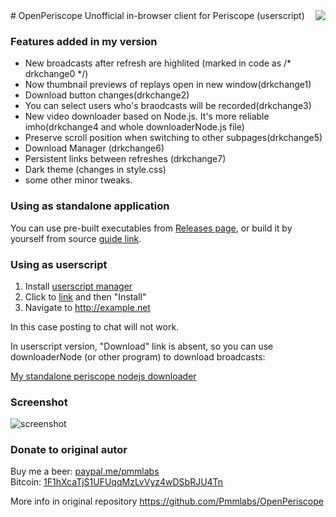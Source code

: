 <img align="right" src="https://raw.githubusercontent.com/Pmmlabs/OpenPeriscope/master/images/openperiscope.png">
# OpenPeriscope
Unofficial in-browser client for Periscope (userscript)

### Features added in my version

* New broadcasts after refresh are highlited (marked in code as /* drkchange0 */)
* Now thumbnail previews of replays open in new window(drkchange1)
* Download button changes(drkchange2)
* You can select users who's braodcasts will be recorded(drkchange3)
* New video downloader based on Node.js. It's more reliable imho(drkchange4 and whole downloaderNode.js file)
* Preserve scroll position when switching to other subpages(drkchange5)
* Download Manager (drkchange6)
* Persistent links between refreshes (drkchange7)
* Dark theme (changes in style.css)
* some other minor tweaks.

### Using as standalone application

You can use pre-built executables from [Releases page](https://github.com/gitnew2018/My-OpenPeriscope/releases), or build it by yourself from source [guide link](https://github.com/gitnew2018/My-OpenPeriscope/wiki).

### Using as userscript

1. Install [userscript manager](https://greasyfork.org/help/installing-user-scripts)
1. Click to [link](https://raw.githubusercontent.com/gitnew2018/My-OpenPeriscope/master/Periscope_Web_Client.user.js) and then "Install"
1. Navigate to http://example.net

In this case posting to chat will not work.

In userscript version, "Download" link is absent, so you can use downloaderNode (or other program) to download broadcasts:

[My standalone periscope nodejs downloader](https://github.com/gitnew2018/nodejs_peri_downloader)

### Screenshot

![screenshot](https://user-images.githubusercontent.com/37026885/37880128-0360d5be-3084-11e8-8f32-77ae48a4896a.png)

### Donate to original autor
Buy me a beer: [paypal.me/pmmlabs](https://paypal.me/pmmlabs)<br>
Bitcoin: [1F1hXcaTjS1UFUqqMzLvVyz4wDSbRJU4Tn](bitcoin:1F1hXcaTjS1UFUqqMzLvVyz4wDSbRJU4Tn) 

More info in original repository https://github.com/Pmmlabs/OpenPeriscope
